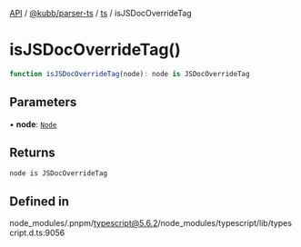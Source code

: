 [API](../../../../../packages.md) / [@kubb/parser-ts](../../../index.md) / [ts](../index.md) / isJSDocOverrideTag

# isJSDocOverrideTag()

```ts
function isJSDocOverrideTag(node): node is JSDocOverrideTag
```

## Parameters

• **node**: [`Node`](../interfaces/Node.md)

## Returns

`node is JSDocOverrideTag`

## Defined in

node\_modules/.pnpm/typescript@5.6.2/node\_modules/typescript/lib/typescript.d.ts:9056
